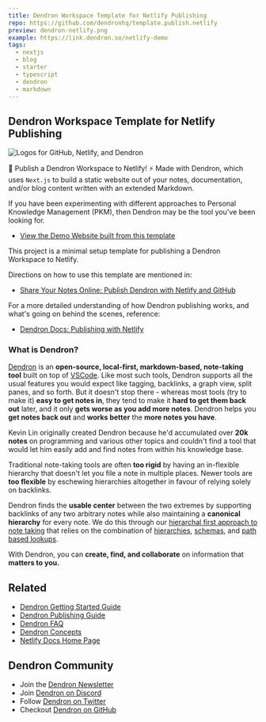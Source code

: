 ```yaml
---
title: Dendron Workspace Template for Netlify Publishing
repo: https://github.com/dendronhq/template.publish.netlify
preview: dendron-netlify.png
example: https://link.dendron.so/netlify-demo
tags:
  - nextjs
  - blog
  - starter
  - typescript
  - dendron
  - markdown
---
```


## Dendron Workspace Template for Netlify Publishing

![Logos for GitHub, Netlify, and Dendron](https://org-dendron-public-assets.s3.amazonaws.com/images/blog-header-dendron-netlify.png)

🌱 Publish a Dendron Workspace to Netlify! ⚡️ Made with Dendron, which uses `Next.js` to build a static website out of your notes, documentation, and/or blog content written with an extended Markdown.

If you have been experimenting with different approaches to Personal Knowledge Management (PKM), then Dendron may be the tool you've been looking for.

- [View the Demo Website built from this template](https://link.dendron.so/netlify-demo)

This project is a minimal setup template for publishing a Dendron Workspace to Netlify.

Directions on how to use this template are mentioned in:

- [Share Your Notes Online: Publish Dendron with Netlify and GitHub](https://blog.dendron.so/notes/7h7zZkjF4Yqz8XSrHS1je)

For a more detailed understanding of how Dendron publishing works, and what's going on behind the scenes, reference:

- [Dendron Docs: Publishing with Netlify](https://wiki.dendron.so/notes/yetuum6o9wZi6eVJQBbQb)

### What is Dendron?

[Dendron](https://dendron.so) is an **open-source, local-first, markdown-based, note-taking tool** built on top of [VSCode](https://code.visualstudio.com/). Like most such tools, Dendron supports all the usual features you would expect like tagging, backlinks, a graph view, split panes, and so forth. But it doesn't stop there - whereas most tools (try to make it) **easy to get notes in**, they tend to make it **hard to get them back out** later, and it only **gets worse as you add more notes**. Dendron helps you **get notes back out** and **works better** the **more notes you have**.

Kevin Lin originally created Dendron because he'd accumulated over **20k notes** on programming and various other topics and couldn't find a tool that would let him easily add and find notes from within his knowledge base.

Traditional note-taking tools are often **too rigid** by having an in-flexible hierarchy that doesn't let you file a note in multiple places. Newer tools are **too flexible** by eschewing hierarchies altogether in favour of relying solely on backlinks.

Dendron finds the **usable center** between the two extremes by supporting backlinks of any two arbitrary notes while also maintaining a **canonical hierarchy** for every note. We do this through our [hierarchal first approach to note taking](https://www.kevinslin.com/notes/3dd58f62-fee5-4f93-b9f1-b0f0f59a9b64/) that relies on the combination of [hierarchies](https://wiki.dendron.so/notes/f3a41725-c5e5-4851-a6ed-5f541054d409), [schemas](https://wiki.dendron.so/notes/c5e5adde-5459-409b-b34d-a0d75cbb1052), and [path based lookups](https://wiki.dendron.so/notes/a7c3a810-28c8-4b47-96a6-8156b1524af3).

With Dendron, you can **create, find, and collaborate** on information that **matters to you.**

## Related

* [Dendron Getting Started Guide](https://wiki.dendron.so/notes/678c77d9-ef2c-4537-97b5-64556d6337f1/)
* [Dendron Publishing Guide](https://wiki.dendron.so/notes/4ushYTDoX0TYQ1FDtGQSg/)
* [Dendron FAQ](https://wiki.dendron.so/notes/683740e3-70ce-4a47-a1f4-1f140e80b558/)
* [Dendron Concepts](https://wiki.dendron.so/notes/c6fd6bc4-7f75-4cbb-8f34-f7b99bfe2d50/)
* [Netlify Docs Home Page](https://docs.netlify.com/)

## Dendron Community

* Join the [Dendron Newsletter](https://link.dendron.so/newsletter)
* Join [Dendron on Discord](https://link.dendron.so/discord)
* Follow [Dendron on Twitter](https://link.dendron.so/twitter)
* Checkout [Dendron on GitHub](https://link.dendron.so/github)